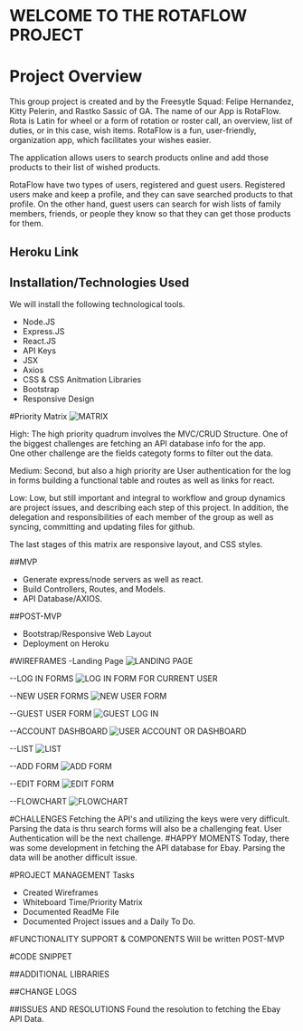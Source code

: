 # WELCOME TO THE ROTAFLOW PROJECT
# Project Overview
This group project is created and by the Freesytle Squad: 
Felipe Hernandez, Kitty Pelerin, and Rastko Sassic of GA. 
The name of our App is RotaFlow.  Rota is Latin for wheel or a 
form of rotation or roster call, an overview, list of duties, or 
in this case, wish items. RotaFlow is a fun, user-friendly, 
organization app, which facilitates your wishes easier.

The application allows users to search products online and add 
those products to their list of wished products.

RotaFlow have two types of users, registered and guest users.
Registered users make and keep a profile, and they can save 
searched products to that profile. On the other hand, 
guest users can search for wish lists of family members, 
friends, or people they know so that they can get those 
products for them.

 ## Heroku Link

## Installation/Technologies Used
We will install the following technological tools. 
   - Node.JS
   - Express.JS
   - React.JS
   - API Keys
   - JSX
   - Axios
   - CSS & CSS Anitmation Libraries
   - Bootstrap
   - Responsive Design

#Priority Matrix
![MATRIX](https://git.generalassemb.ly/youngmaid/freestyle-rotaflow/blob/master/images/time-matrix.jpg)

High: The high priority quadrum involves the MVC/CRUD Structure. One of 
the biggest challenges are fetching an API database info for the app.  
One other challenge are the fields categoty forms to filter out the data.

Medium: Second, but also a high priority are User authentication for 
the log in forms building a functional table and routes as well as 
links for react.

Low: Low, but still important and integral to workflow and group 
dynamics are project issues, and describing each step of this project. 
In addition, the delegation and responsibilities of each member of the 
group as well as syncing, committing and updating files for github.

The last stages of this matrix are responsive layout, and CSS styles.

##MVP 
- Generate express/node servers as well as react. 
- Build Controllers, Routes, and Models.
- API Database/AXIOS.

##POST-MVP
- Bootstrap/Responsive Web Layout
- Deployment on Heroku

#WIREFRAMES
-Landing Page
![LANDING PAGE](https://github.com/DaFreeStyle/rotaflow/blob/master/images/landing-page.jpg)

--LOG IN FORMS
![LOG IN FORM FOR CURRENT USER](https://github.com/DaFreeStyle/rotaflow/blob/master/images/Log-In.jpg)

--NEW USER FORMS
![NEW USER FORM](https://github.com/DaFreeStyle/rotaflow/blob/master/images/create-user.jpg)

--GUEST USER FORM
![GUEST LOG IN](https://github.com/DaFreeStyle/rotaflow/blob/master/images/guest%20user.jpg)

--ACCOUNT DASHBOARD
![USER ACCOUNT OR DASHBOARD](https://github.com/DaFreeStyle/rotaflow/blob/master/images/dashboard.jpg)

--LIST
![LIST](https://github.com/DaFreeStyle/rotaflow/blob/master/images/list.jpg)

--ADD FORM
![ADD FORM](https://github.com/DaFreeStyle/rotaflow/blob/master/images/add-form.jpg)

--EDIT FORM
![EDIT FORM](https://github.com/DaFreeStyle/rotaflow/blob/master/images/edit-form.jpg)

--FLOWCHART
![FLOWCHART](https://github.com/DaFreeStyle/rotaflow/blob/master/images/flow-chart.jpg)

#CHALLENGES
    Fetching the API's and utilizing the keys were very difficult. 
    Parsing the data is thru search forms will also be a challenging
    feat. User Authentication will be the next challenge.
#HAPPY MOMENTS
    Today, there was some development in fetching the API database for 
    Ebay. Parsing the data will be another difficult issue.

#PROJECT MANAGEMENT
Tasks
- Created Wireframes
- Whiteboard Time/Priority Matrix
- Documented ReadMe File
- Documented Project issues and a Daily To Do.


#FUNCTIONALITY SUPPORT & COMPONENTS
    Will be written POST-MVP

#CODE SNIPPET

##ADDITIONAL LIBRARIES

##CHANGE LOGS

##ISSUES AND RESOLUTIONS
    Found the resolution to fetching the Ebay API Data.
